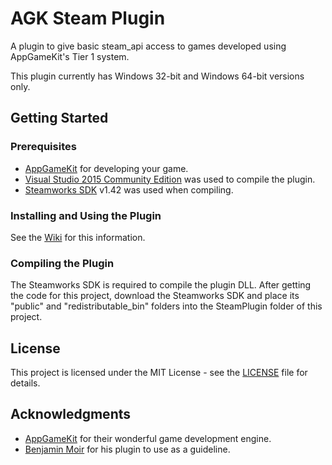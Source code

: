 # AGK Steam Plugin

A plugin to give basic steam_api access to games developed using AppGameKit's Tier 1 system.

This plugin currently has Windows 32-bit and Windows 64-bit versions only.

## Getting Started

### Prerequisites

* [AppGameKit](https://www.appgamekit.com/) for developing your game.
* [Visual Studio 2015 Community Edition](https://www.visualstudio.com/vs/older-downloads/) was used to compile the plugin.
* [Steamworks SDK](https://partner.steamgames.com) v1.42 was used when compiling.

### Installing and Using the Plugin

See the [Wiki](https://github.com/adambiser/agk-steam-plugin/wiki) for this information.

### Compiling the Plugin

The Steamworks SDK is required to compile the plugin DLL.
After getting the code for this project, download the Steamworks SDK and place its "public" and "redistributable_bin" folders into the SteamPlugin folder of this project.

## License

This project is licensed under the MIT License - see the [LICENSE](LICENSE) file for details.

## Acknowledgments

* [AppGameKit](https://www.appgamekit.com/) for their wonderful game development engine.
* [Benjamin Moir](https://github.com/DaZombieKiller/steamplugin) for his plugin to use as a guideline.
